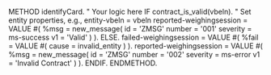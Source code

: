 METHOD identifyCard.
  " Your logic here
  IF contract_is_valid(vbeln).
    " Set entity properties, e.g., entity-vbeln = vbeln
    reported-weighingsession = VALUE #( %msg = new_message( id = 'ZMSG' number = '001' severity = ms-success v1 = 'Valid' ) ).
  ELSE.
    failed-weighingsession = VALUE #( %fail = VALUE #( cause = invalid_entity ) ).
    reported-weighingsession = VALUE #( %msg = new_message( id = 'ZMSG' number = '002' severity = ms-error v1 = 'Invalid Contract' ) ).
  ENDIF.
ENDMETHOD.
